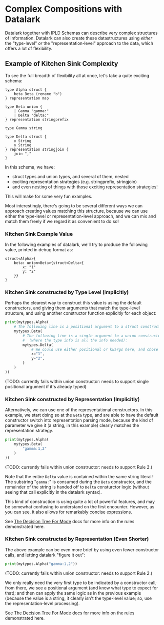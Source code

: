Complex Compositions with Datalark
==================================

Datalark together with IPLD Schemas can describe very complex structures of information.
Datalark can also create these datastructures using _either_ the "type-level"
_or_ the "representation-level" approach to the data, which offers a lot of flexibility.


Example of Kitchen Sink Complexity
----------------------------------

To see the full breadth of flexibility all at once,
let's take a quite exciting schema:

[testmark]:# (kitchensink/schema)
```ipldsch
type Alpha struct {
	beta Beta (rename "b")
} representation map

type Beta union {
	| Gamma "gamma:"
	| Delta "delta:"
} representation stringprefix

type Gamma string

type Delta struct {
	x String
	y String
} representation stringjoin {
	join ","
}
```

In this schema, we have:

- struct types and union types, and several of them, nested
- exciting representation strategies (e.g. stringprefix, stringjoin)
- and even nesting of things with those exciting representation strategies!

This will make for some very fun examples.

Most interestingly, there's going to be several different ways we can approach
creating values matching this structure, because we can use either the type-level
or representation-level approach, and we can mix and match them freely
if we regard it as convenient to do so!

### Kitchen Sink Example Value

In the following examples of datalark,
we'll try to produce the following value, printed in debug format as:

[testmark]:# (kitchensink/val1/output)
```text
struct<Alpha>{
	beta: union<Beta>{struct<Delta>{
		x: "1"
		y: "2"
	}}
}
```

### Kitchen Sink constructed by Type Level (Implicitly)

Perhaps the clearest way to construct this value is using the default constructors,
and giving them arguments that match the type-level structure,
and using another constructor function explicitly for each object:

[testmark]:# (skipme/kitchensink/val1/script.various/typelevel)
```python
print(mytypes.Alpha(
	# The following line is a positional argument to a struct constructor:
	mytypes.Beta(
		# The following line is a single argument to a union constructor
		#  (where the type info is all the info needed):
		mytypes.Delta(
			# We could use either positional or kwargs here, and chose kwargs:
			x="1",
			y="2",
		)
	)
))
```

(TODO: currently fails within union constructor: needs to support single positional argument if it's already typed)


### Kitchen Sink constructed by Representation (Implicitly)

Alternatively, we can use one of the representational constructors.
In this example, we start doing so at the `Beta` type,
and are able to have the default constructor switch into representation parsing mode,
because the kind of parameter we give it (a string, in this example) clearly matches the representation strategy.

[testmark]:# (skipme/kitchensink/val1/script.various/representation)
```python
print(mytypes.Alpha(
	mytypes.Beta(
		"gamma:1,2"
	)
))
```

(TODO: currently fails within union constructor: needs to support Rule 2.)

Note that the entire `Delta` value is contained within the same string literal!
The substring "`gamma:`" is consumed during the `Beta` constructor,
and the remainder of the string is handed off to `Delta` consturctor logic
(without seeing that call explicitly in the datalark syntax).

This kind of construction is using quite a lot of powerful features,
and may be somewhat confusing to understand on the first encounter.
However, as you can see, it also allows for remarkably concise expressions.

See [The Decision Tree For Mode](consturctors.md#the-decision-tree-for-mode) docs for more info on the rules demonstrated here.


### Kitchen Sink constructed by Representation (Even Shorter)

The above example can be even more brief by using even fewer constructor calls,
and letting datalark "figure it out":

[testmark]:# (skipme/kitchensink/val1/script.various/representation-shorter)
```python
print(mytypes.Alpha("gamma:1,2"))
```

(TODO: currently fails within union constructor: needs to support Rule 2.)

We only really need the very first type to be indicated by a constructor call;
from there, we see a positional argument (and know what type to expect for that);
and then can apply the same logic as in the previous example (because the value is a string,
it clearly isn't the type-level value; so, use the representation-level processing).

See [The Decision Tree For Mode](consturctors.md#the-decision-tree-for-mode) docs for more info on the rules demonstrated here.
